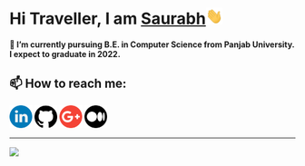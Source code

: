 <h1>Hi Traveller, I am <a href="https://saurabh4748.netlify.app/">Saurabh</a><img src="https://raw.githubusercontent.com/ABSphreak/ABSphreak/master/gifs/Hi.gif" width="30px"></h1>
 <h4>🔭 I’m currently pursuing B.E. in Computer Science from Panjab University. I expect to graduate in 2022.</h4>
 <h2>📫 How to reach me:</h2>
<a href="https://www.linkedin.com/in/saurabh4748"><img src="https://github.com/saurabh4748/saurabh4748/blob/main/logos/linkedin.png?raw=true" width="40" /></a>
<a href="https://github.com/saurabh4748"><img src="https://github.com/saurabh4748/saurabh4748/blob/main/logos/github-logo.png?raw=true" width="40" /></a>
<a href="mailto:pandey.saurabh4748@gmail.com"><img src="https://github.com/saurabh4748/saurabh4748/blob/main/logos/google-plus.png?raw=true" width="40" /></a>
<a href="https://creativeaces.medium.com/"><img src="https://github.com/saurabh4748/saurabh4748/blob/main/logos/medium.png?raw=true" width="40" /></a>

<hr>

<a href="https://github.com/saurabh4748/github-readme-stats">
  <!-- Change the `github-readme-stats.anuraghazra1.vercel.app` to `github-readme-stats.vercel.app`  -->
  <img align="center" src="https://github-readme-stats.anuraghazra1.vercel.app/api/top-langs/?username=saurabh4748&layout=compact&theme=material-palenight" />
</a>

<!--
**saurabh4748/saurabh4748** is a ✨ _special_ ✨ repository because its `README.md` (this file) appears on your GitHub profile.

Here are some ideas to get you started:


- 🌱 I’m currently learning ...
- 👯 I’m looking to collaborate on ...
- 🤔 I’m looking for help with ...
- 💬 Ask me about ...

- 😄 Pronouns: ...
- ⚡ Fun fact: ...
-->
